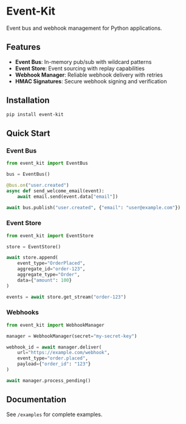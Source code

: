 # Event-Kit

Event bus and webhook management for Python applications.

## Features

- **Event Bus**: In-memory pub/sub with wildcard patterns
- **Event Store**: Event sourcing with replay capabilities  
- **Webhook Manager**: Reliable webhook delivery with retries
- **HMAC Signatures**: Secure webhook signing and verification

## Installation

```bash
pip install event-kit
```

## Quick Start

### Event Bus

```python
from event_kit import EventBus

bus = EventBus()

@bus.on("user.created")
async def send_welcome_email(event):
    await email.send(event.data["email"])

await bus.publish("user.created", {"email": "user@example.com"})
```

### Event Store

```python
from event_kit import EventStore

store = EventStore()

await store.append(
    event_type="OrderPlaced",
    aggregate_id="order-123",
    aggregate_type="Order",
    data={"amount": 100}
)

events = await store.get_stream("order-123")
```

### Webhooks

```python
from event_kit import WebhookManager

manager = WebhookManager(secret="my-secret-key")

webhook_id = await manager.deliver(
    url="https://example.com/webhook",
    event_type="order.placed",
    payload={"order_id": "123"}
)

await manager.process_pending()
```

## Documentation

See `/examples` for complete examples.
